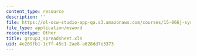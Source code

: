 ```yaml
---
content_type: resource
description: ''
file: https://ol-ocw-studio-app-qa.s3.amazonaws.com/courses/15-066j-system-optimization-and-analysis-for-manufacturing-summer-2003/4e209fb11c7f45c12ae8a628dd7e3373_group3_spreadsheet.xls
file_type: application/msword
resourcetype: Other
title: group3_spreadsheet.xls
uid: 4e209fb1-1c7f-45c1-2ae8-a628dd7e3373
---
```


